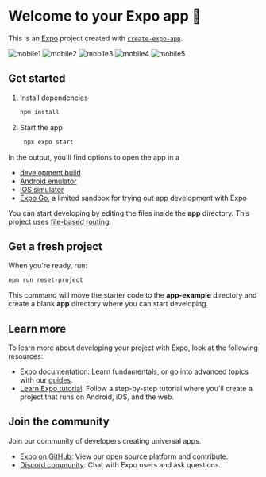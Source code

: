 # Welcome to your Expo app 👋

This is an [Expo](https://expo.dev) project created with [`create-expo-app`](https://www.npmjs.com/package/create-expo-app).

![mobile1](https://github.com/user-attachments/assets/1fbf20ef-6d39-4646-b9b9-e9a93fdffc4c)
![mobile2](https://github.com/user-attachments/assets/d09b314e-95b4-48dc-8105-89310e98aff9)
![mobile3](https://github.com/user-attachments/assets/7436bfa5-d855-4146-90c5-edcaac464c05)
![mobile4](https://github.com/user-attachments/assets/e6be78f0-369d-4a4c-90e4-cbeecea83222)
![mobile5](https://github.com/user-attachments/assets/47cf28ee-3707-4366-8f16-f5ae6608da53)






## Get started

1. Install dependencies

   ```bash
   npm install
   ```

2. Start the app

   ```bash
    npx expo start
   ```

In the output, you'll find options to open the app in a

- [development build](https://docs.expo.dev/develop/development-builds/introduction/)
- [Android emulator](https://docs.expo.dev/workflow/android-studio-emulator/)
- [iOS simulator](https://docs.expo.dev/workflow/ios-simulator/)
- [Expo Go](https://expo.dev/go), a limited sandbox for trying out app development with Expo

You can start developing by editing the files inside the **app** directory. This project uses [file-based routing](https://docs.expo.dev/router/introduction).

## Get a fresh project

When you're ready, run:

```bash
npm run reset-project
```

This command will move the starter code to the **app-example** directory and create a blank **app** directory where you can start developing.

## Learn more

To learn more about developing your project with Expo, look at the following resources:

- [Expo documentation](https://docs.expo.dev/): Learn fundamentals, or go into advanced topics with our [guides](https://docs.expo.dev/guides).
- [Learn Expo tutorial](https://docs.expo.dev/tutorial/introduction/): Follow a step-by-step tutorial where you'll create a project that runs on Android, iOS, and the web.

## Join the community

Join our community of developers creating universal apps.

- [Expo on GitHub](https://github.com/expo/expo): View our open source platform and contribute.
- [Discord community](https://chat.expo.dev): Chat with Expo users and ask questions.
